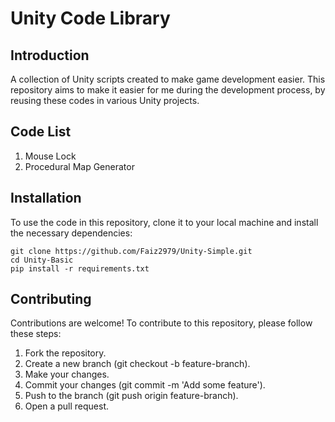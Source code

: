 
# Unity Code Library


## Introduction
A collection of Unity scripts created to make game development easier.
This repository aims to make it easier for me during the development process, by reusing these codes in various Unity projects.

## Code List
1. Mouse Lock
2. Procedural Map Generator


## Installation
To use the code in this repository, clone it to your local machine and install the necessary dependencies:


    git clone https://github.com/Faiz2979/Unity-Simple.git
    cd Unity-Basic
    pip install -r requirements.txt



## Contributing

Contributions are welcome! To contribute to this repository, please follow these steps:

1. Fork the repository.
2. Create a new branch (git checkout -b feature-branch).
3. Make your changes.
4. Commit your changes (git commit -m 'Add some feature').
5. Push to the branch (git push origin feature-branch).
6. Open a pull request.
